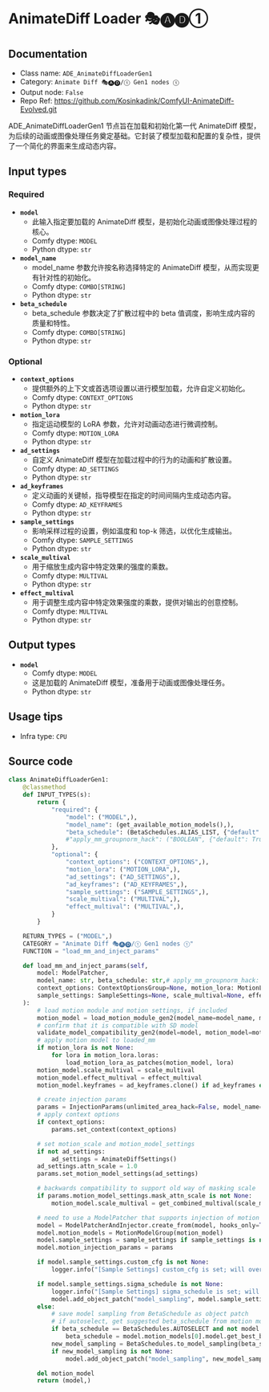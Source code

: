 # AnimateDiff Loader 🎭🅐🅓①
## Documentation
- Class name: `ADE_AnimateDiffLoaderGen1`
- Category: `Animate Diff 🎭🅐🅓/① Gen1 nodes ①`
- Output node: `False`
- Repo Ref: https://github.com/Kosinkadink/ComfyUI-AnimateDiff-Evolved.git


ADE_AnimateDiffLoaderGen1 节点旨在加载和初始化第一代 AnimateDiff 模型，为后续的动画或图像处理任务奠定基础。它封装了模型加载和配置的复杂性，提供了一个简化的界面来生成动态内容。
## Input types
### Required
- **`model`**
    - 此输入指定要加载的 AnimateDiff 模型，是初始化动画或图像处理过程的核心。
    - Comfy dtype: `MODEL`
    - Python dtype: `str`
- **`model_name`**
    - model_name 参数允许按名称选择特定的 AnimateDiff 模型，从而实现更有针对性的初始化。
    - Comfy dtype: `COMBO[STRING]`
    - Python dtype: `str`
- **`beta_schedule`**
    - beta_schedule 参数决定了扩散过程中的 beta 值调度，影响生成内容的质量和特性。
    - Comfy dtype: `COMBO[STRING]`
    - Python dtype: `str`
### Optional
- **`context_options`**
    - 提供额外的上下文或首选项设置以进行模型加载，允许自定义初始化。
    - Comfy dtype: `CONTEXT_OPTIONS`
    - Python dtype: `str`
- **`motion_lora`**
    - 指定运动模型的 LoRA 参数，允许对动画动态进行微调控制。
    - Comfy dtype: `MOTION_LORA`
    - Python dtype: `str`
- **`ad_settings`**
    - 自定义 AnimateDiff 模型在加载过程中的行为的动画和扩散设置。
    - Comfy dtype: `AD_SETTINGS`
    - Python dtype: `str`
- **`ad_keyframes`**
    - 定义动画的关键帧，指导模型在指定的时间间隔内生成动态内容。
    - Comfy dtype: `AD_KEYFRAMES`
    - Python dtype: `str`
- **`sample_settings`**
    - 影响采样过程的设置，例如温度和 top-k 筛选，以优化生成输出。
    - Comfy dtype: `SAMPLE_SETTINGS`
    - Python dtype: `str`
- **`scale_multival`**
    - 用于缩放生成内容中特定效果的强度的乘数。
    - Comfy dtype: `MULTIVAL`
    - Python dtype: `str`
- **`effect_multival`**
    - 用于调整生成内容中特定效果强度的乘数，提供对输出的创意控制。
    - Comfy dtype: `MULTIVAL`
    - Python dtype: `str`
## Output types
- **`model`**
    - Comfy dtype: `MODEL`
    - 这是加载的 AnimateDiff 模型，准备用于动画或图像处理任务。
    - Python dtype: `str`
## Usage tips
- Infra type: `CPU`
<!-- - Common nodes:
    - [KSampler](../../Comfy/Nodes/KSampler.md) -->

## Source code
```python
class AnimateDiffLoaderGen1:
    @classmethod
    def INPUT_TYPES(s):
        return {
            "required": {
                "model": ("MODEL",),
                "model_name": (get_available_motion_models(),),
                "beta_schedule": (BetaSchedules.ALIAS_LIST, {"default": BetaSchedules.AUTOSELECT}),
                #"apply_mm_groupnorm_hack": ("BOOLEAN", {"default": True}),
            },
            "optional": {
                "context_options": ("CONTEXT_OPTIONS",),
                "motion_lora": ("MOTION_LORA",),
                "ad_settings": ("AD_SETTINGS",),
                "ad_keyframes": ("AD_KEYFRAMES",),
                "sample_settings": ("SAMPLE_SETTINGS",),
                "scale_multival": ("MULTIVAL",),
                "effect_multival": ("MULTIVAL",),
            }
        }

    RETURN_TYPES = ("MODEL",)
    CATEGORY = "Animate Diff 🎭🅐🅓/① Gen1 nodes ①"
    FUNCTION = "load_mm_and_inject_params"

    def load_mm_and_inject_params(self,
        model: ModelPatcher,
        model_name: str, beta_schedule: str,# apply_mm_groupnorm_hack: bool,
        context_options: ContextOptionsGroup=None, motion_lora: MotionLoraList=None, ad_settings: AnimateDiffSettings=None,
        sample_settings: SampleSettings=None, scale_multival=None, effect_multival=None, ad_keyframes: ADKeyframeGroup=None,
    ):
        # load motion module and motion settings, if included
        motion_model = load_motion_module_gen2(model_name=model_name, motion_model_settings=ad_settings)
        # confirm that it is compatible with SD model
        validate_model_compatibility_gen2(model=model, motion_model=motion_model)
        # apply motion model to loaded_mm
        if motion_lora is not None:
            for lora in motion_lora.loras:
                load_motion_lora_as_patches(motion_model, lora)
        motion_model.scale_multival = scale_multival
        motion_model.effect_multival = effect_multival
        motion_model.keyframes = ad_keyframes.clone() if ad_keyframes else ADKeyframeGroup()

        # create injection params
        params = InjectionParams(unlimited_area_hack=False, model_name=motion_model.model.mm_info.mm_name)
        # apply context options
        if context_options:
            params.set_context(context_options)

        # set motion_scale and motion_model_settings
        if not ad_settings:
            ad_settings = AnimateDiffSettings()
        ad_settings.attn_scale = 1.0
        params.set_motion_model_settings(ad_settings)

        # backwards compatibility to support old way of masking scale
        if params.motion_model_settings.mask_attn_scale is not None:
            motion_model.scale_multival = get_combined_multival(scale_multival, (params.motion_model_settings.mask_attn_scale * params.motion_model_settings.attn_scale))

        # need to use a ModelPatcher that supports injection of motion modules into unet
        model = ModelPatcherAndInjector.create_from(model, hooks_only=True)
        model.motion_models = MotionModelGroup(motion_model)
        model.sample_settings = sample_settings if sample_settings is not None else SampleSettings()
        model.motion_injection_params = params

        if model.sample_settings.custom_cfg is not None:
            logger.info("[Sample Settings] custom_cfg is set; will override any KSampler cfg values or patches.")

        if model.sample_settings.sigma_schedule is not None:
            logger.info("[Sample Settings] sigma_schedule is set; will override beta_schedule.")
            model.add_object_patch("model_sampling", model.sample_settings.sigma_schedule.clone().model_sampling)
        else:
            # save model sampling from BetaSchedule as object patch
            # if autoselect, get suggested beta_schedule from motion model
            if beta_schedule == BetaSchedules.AUTOSELECT and not model.motion_models.is_empty():
                beta_schedule = model.motion_models[0].model.get_best_beta_schedule(log=True)
            new_model_sampling = BetaSchedules.to_model_sampling(beta_schedule, model)
            if new_model_sampling is not None:
                model.add_object_patch("model_sampling", new_model_sampling)

        del motion_model
        return (model,)

